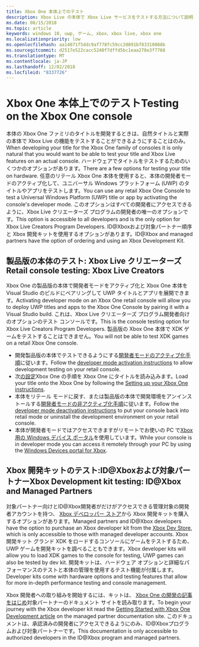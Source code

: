 ```yaml
---
title: Xbox One 本体上でのテスト
description: Xbox Live の本体で Xbox Live サービスをテストする方法について説明します
ms.date: 08/15/2018
ms.topic: article
keywords: windows 10, uwp, ゲーム, xbox、xbox live, xbox one
ms.localizationpriority: low
ms.openlocfilehash: aa14071f5ddc9af778fc59cc20891bf83310088b
ms.sourcegitcommit: d2517e522cacc5240f7dffd5bc1eaa278e3f7768
ms.translationtype: MT
ms.contentlocale: ja-JP
ms.lasthandoff: 12/02/2018
ms.locfileid: "8337726"
---
```

# <a name="testing-on-the-xbox-one-console"></a><span data-ttu-id="dc467-104">Xbox One 本体上でのテスト</span><span class="sxs-lookup"><span data-stu-id="dc467-104">Testing on the Xbox One console</span></span>

<span data-ttu-id="dc467-105">本体の Xbox One ファミリのタイトルを開発するときは、自然タイトルと実際の本体で Xbox Live の機能をテストすることができるようにすることはのみ。</span><span class="sxs-lookup"><span data-stu-id="dc467-105">When developing your title for the Xbox One family of consoles it is only natural that you would want to be able to test your title and Xbox Live features on an actual console.</span></span> <span data-ttu-id="dc467-106">ハードウェアでタイトルをテストするためのいくつかのオプションがあります。</span><span class="sxs-lookup"><span data-stu-id="dc467-106">There are a few options for testing your title on hardware.</span></span> <span data-ttu-id="dc467-107">任意のリテール Xbox One 本体を使用すると、本体の開発者モードのアクティブ化して、ユニバーサル Windows プラットフォーム (UWP) のタイトルやアプリをテストします。</span><span class="sxs-lookup"><span data-stu-id="dc467-107">You can use any retail Xbox One Console to test a Universal Windows Platform (UWP) title or app by activating the console's developer mode.</span></span> <span data-ttu-id="dc467-108">このオプションはすべての開発者にアクセスできるように、Xbox Live クリエーターズ プログラムの開発者の唯一のオプションです。</span><span class="sxs-lookup"><span data-stu-id="dc467-108">This option is accessible to all developers and is the only option for Xbox Live Creators Program Developers.</span></span> <span data-ttu-id="dc467-109">ID@Xboxおよび対象パートナー順序と Xbox 開発キットを使用するオプションがあります。</span><span class="sxs-lookup"><span data-stu-id="dc467-109">ID@Xbox and managed partners have the option of ordering and using an Xbox Development Kit.</span></span>

## <a name="retail-console-testing-xbox-live-creators"></a><span data-ttu-id="dc467-110">製品版の本体のテスト: Xbox Live クリエーターズ</span><span class="sxs-lookup"><span data-stu-id="dc467-110">Retail console testing: Xbox Live Creators</span></span>

<span data-ttu-id="dc467-111">Xbox One の製品版の本体で開発者モードをアクティブ化と Xbox One 本体を Visual Studio のビルドにペアリングして UWP タイトルとアプリを展開できます。</span><span class="sxs-lookup"><span data-stu-id="dc467-111">Activating developer mode on an Xbox One retail console will allow you to deploy UWP titles and apps to the Xbox One Console by pairing it with a Visual Studio build.</span></span> <span data-ttu-id="dc467-112">これは、Xbox Live クリエーターズ プログラム開発者向けのオプションのテスト コンソールです。</span><span class="sxs-lookup"><span data-stu-id="dc467-112">This is the console testing option for Xbox Live Creators Program Developers.</span></span> <span data-ttu-id="dc467-113">製品版の Xbox One 本体で XDK ゲームをテストすることはできません。</span><span class="sxs-lookup"><span data-stu-id="dc467-113">You will not be able to test XDK games on a retail Xbox One console.</span></span>

* <span data-ttu-id="dc467-114">開発製品版の本体でテストできるようにする[開発者モードのアクティブ化手順](../xbox-apps/devkit-activation.md)に従います。</span><span class="sxs-lookup"><span data-stu-id="dc467-114">Follow the [developer mode activation instructions](../xbox-apps/devkit-activation.md) to allow development testing on your retail console.</span></span>  
* <span data-ttu-id="dc467-115">次[の設定](../xbox-apps/development-environment-setup.md#setting-up-your-xbox-one)Xbox One の手順を Xbox One にタイトルを読み込みます。</span><span class="sxs-lookup"><span data-stu-id="dc467-115">Load your title onto the Xbox One by following the [Setting up your Xbox One instructions](../xbox-apps/development-environment-setup.md#setting-up-your-xbox-one).</span></span>  
* <span data-ttu-id="dc467-116">本体をリテール モードに戻す、または製品版の本体で開発環境をアンインストールする[開発者モードの非アクティブ化手順](../xbox-apps/devkit-deactivation.md)に従います。</span><span class="sxs-lookup"><span data-stu-id="dc467-116">Follow the [developer mode deactivation instructions](../xbox-apps/devkit-deactivation.md) to put your console back into retail mode or uninstall the development environment on your retail console.</span></span>  
* <span data-ttu-id="dc467-117">本体が開発者モードではアクセスできますがリモートでお使いの PC で[Xbox 用の Windows デバイス ポータル](../debug-test-perf/device-portal-xbox.md)を使用しています。</span><span class="sxs-lookup"><span data-stu-id="dc467-117">While your console is in developer mode you can access it remotely through your PC by using the [Windows Devices portal for Xbox](../debug-test-perf/device-portal-xbox.md).</span></span>  

## <a name="xbox-development-kit-testing-idxbox-and-managed-partners"></a><span data-ttu-id="dc467-118">Xbox 開発キットのテスト:ID@Xboxおよび対象パートナー</span><span class="sxs-lookup"><span data-stu-id="dc467-118">Xbox Development kit testing: ID@Xbox and Managed Partners</span></span>

<span data-ttu-id="dc467-119">対象パートナー向けとID@Xbox開発者がだけがアクセスできる管理対象の開発者アカウントを持つ、 [Xbox デベロッパー ストア](https://gamedevstore.partners.extranet.microsoft.com/)から Xbox 開発キットを購入するオプションがあります。</span><span class="sxs-lookup"><span data-stu-id="dc467-119">Managed partners and ID@Xbox developers have the option to purchase an Xbox developer kit from the [Xbox Dev Store](https://gamedevstore.partners.extranet.microsoft.com/), which is only accessible to those with managed developer accounts.</span></span> <span data-ttu-id="dc467-120">Xbox 開発キット グランド XDK をロードするコンソールにゲームをテストするため、UWP ゲームを開発キットを調べることもできます。</span><span class="sxs-lookup"><span data-stu-id="dc467-120">Xbox developer kits will allow you to load XDK games to the console for testing, UWP games can also be tested by dev kit.</span></span> <span data-ttu-id="dc467-121">開発キットは、ハードウェア オプションと詳細なパフォーマンスのテストと本体の管理を使用するテスト機能が付属します。</span><span class="sxs-lookup"><span data-stu-id="dc467-121">Developer kits come with hardware options and testing features that allow for more in-depth performance testing and console management.</span></span>

<span data-ttu-id="dc467-122">Xbox 開発者への取り組みを開始するには、キットは、 [Xbox One の開発の記事をはじめ](https://developer.microsoft.com/en-us/games/xbox/docs/xdk/atoc-getting-started)対象パートナーのドキュメント サイトを読み取ります。</span><span class="sxs-lookup"><span data-stu-id="dc467-122">To begin your journey with the Xbox developer kit read the [Getting Started with Xbox One Development article](https://developer.microsoft.com/en-us/games/xbox/docs/xdk/atoc-getting-started) on the managed partner documentation site.</span></span> <span data-ttu-id="dc467-123">このドキュメントは、承認済みの開発者にアクセスできるようにのみ、ID@Xboxプログラムおよび対象パートナーです。</span><span class="sxs-lookup"><span data-stu-id="dc467-123">This documentation is only accessible to authorized developers in the ID@Xbox program and managed partners.</span></span>